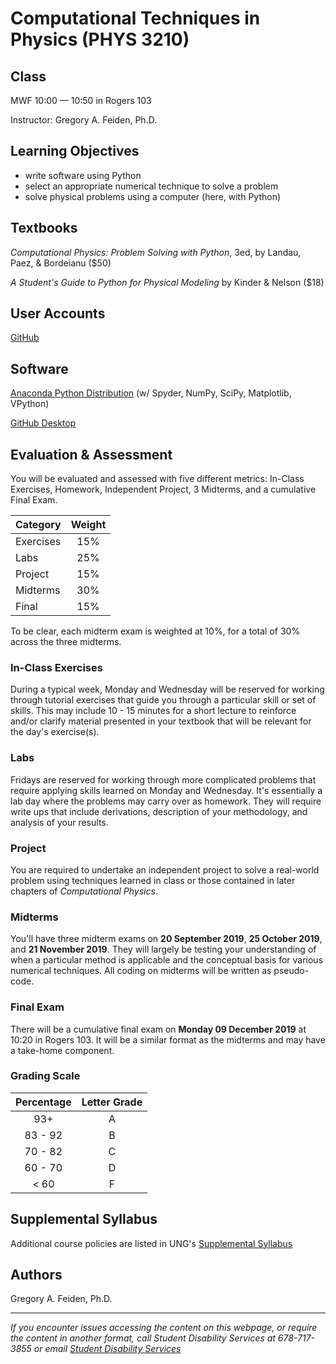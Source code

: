 # Computational Techniques in Physics (PHYS 3210)

## Class
MWF 10:00 &mdash; 10:50 in Rogers 103

Instructor: Gregory A. Feiden, Ph.D.

## Learning Objectives
 - write software using Python
 - select an appropriate numerical technique to solve a problem
 - solve physical problems using a computer (here, with Python)

## Textbooks
_Computational Physics: Problem Solving with Python_, 3ed, by Landau, Paez, &amp; Bordeianu ($50)

_A Student's Guide to Python for Physical Modeling_ by Kinder &amp; Nelson ($18)

## User Accounts
[GitHub](https://github.com)

## Software
[Anaconda Python Distribution](https://www.anaconda.com/distribution/) (w/ Spyder, NumPy, SciPy, Matplotlib, VPython)

[GitHub Desktop](https://desktop.github.com/)

## Evaluation &amp; Assessment
You will be evaluated and assessed with five different metrics: In-Class Exercises,
Homework, Independent Project, 3 Midterms, and a cumulative Final Exam.

 | Category  | Weight |
 |-----------|  :---: |
 | Exercises |  15%   |
 | Labs      |  25%   |
 | Project   |  15%   |
 | Midterms  |  30%   |
 | Final     |  15%   |

To be clear, each midterm exam is weighted at 10%, for a total of 30% across the
three midterms.

### In-Class Exercises
During a typical week, Monday and Wednesday will be reserved for working through
tutorial exercises that guide you through a particular skill or set of skills. This
may include 10 - 15 minutes for a short lecture to reinforce and/or clarify material
presented in your textbook that will be relevant for the day's exercise(s).

### Labs
Fridays are reserved for working through more complicated problems that require
applying skills learned on Monday and Wednesday. It's essentially a lab day where
the problems may carry over as homework. They will require write ups that include
derivations, description of your methodology, and analysis of your results.

### Project
You are required to undertake an independent project to solve a real-world problem
using techniques learned in class or those contained in later chapters of _Computational
Physics_.

### Midterms
You'll have three midterm exams on __20 September 2019__, __25 October 2019__, and
__21 November 2019__. They will largely be testing your understanding of when a
particular method is applicable and the conceptual basis for various numerical
techniques. All coding on midterms will be written as pseudo-code.

### Final Exam
There will be a cumulative final exam on __Monday 09 December 2019__ at 10:20 in
Rogers 103. It will be a similar format as the midterms and may have a take-home
component.

### Grading Scale
| Percentage | Letter Grade |
|   :---:    |     :---:    |
|    93+     |       A      |
|  83 - 92   |       B      |
|  70 - 82   |       C      |
|  60 - 70   |       D      |
|   < 60     |       F      |

## Supplemental Syllabus
Additional course policies are listed in UNG's
[Supplemental Syllabus](https://ung.edu/academic-affairs/policies-and-guidelines/supplemental-syllabus.php)

## Authors
Gregory A. Feiden, Ph.D.

---
_If you encounter issues accessing the content on this webpage, or require the
content in another format, call Student Disability Services at 678-717-3855 or
email [Student Disability Services](mailto:disability-dah@ung.edu)_

